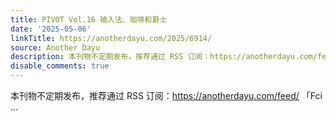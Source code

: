 ```yaml
---
title: PIVOT Vol.16 输入法、咖啡和爵士
date: '2025-05-06'
linkTitle: https://anotherdayu.com/2025/6914/
source: Another Dayu
description: 本刊物不定期发布，推荐通过 RSS 订阅：https://anotherdayu.com/feed/ 「Fci ...
disable_comments: true
---
```

本刊物不定期发布，推荐通过 RSS 订阅：https://anotherdayu.com/feed/ 「Fci ...